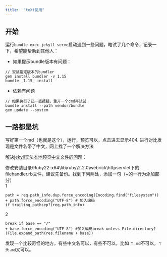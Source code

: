 ```yaml
---
title:  "teXt使用"
---
```

## 开始
运行`bundle exec jekyll serve`启动遇到一些问题，瞎试了几个命令，记录一下，希望能帮助到其他人：  
- 如果提示bundle版本有问题：
```
// 安装指定版本的bundler
gem install bundler -v 1.15
bundle _1.15_ install
```
- 依赖有问题
```
// 如果执行了还一直报错，重开一个cmd再试试
bundle install --path vendor/bundle
gem update --system
```

## 一路都是坑

写好第一个md（也就是这个），运行，预览可以，点击进去显示404.
进行对比发现是文件名带了中文，网上找了一个解决方法

[解决jekyll无法本地预览中文文件的问题](http://blog.tanpeng.net/2017/03/07/jekyll-luanma/)：

修改安装目录\Ruby22-x64\lib\ruby\2.2.0\webrick\httpservlet下的filehandler.rb文件，建议先备份。找到下列两处，添加一句（+的一行为添加部分）  
1
```
path = req.path_info.dup.force_encoding(Encoding.find("filesystem"))
+ path.force_encoding("UTF-8") # 加入编码
if trailing_pathsep?(req.path_info)
``` 
2
```
break if base == "/"
+ base.force_encoding("UTF-8") #加入編碼break unless File.directory?(File.expand_path(res.filename + base))
```
发现一个比较奇怪的地方，有些中文名可以，有些不可以，比如 `丫.md`不可以，`丫头.md`又可以。